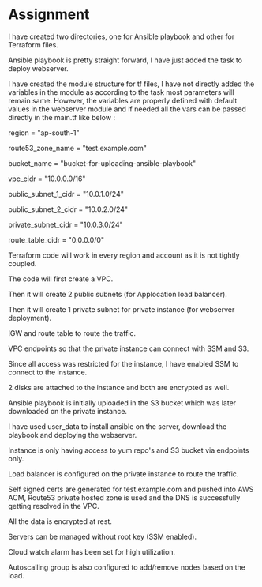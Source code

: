 # Assignment

I have created two directories, one for Ansible playbook and other for Terraform files.

Ansible playbook is pretty straight forward, I have just added the task to deploy webserver.

I have created the module structure for tf files, I have not directly added the variables in the module as according to the task most parameters will remain same. However, the variables are properly defined with default values in the webserver module and if needed all the vars can be passed directly in the main.tf like below :

region = "ap-south-1"

route53_zone_name = "test.example.com"

bucket_name = "bucket-for-uploading-ansible-playbook"

vpc_cidr = "10.0.0.0/16"

public_subnet_1_cidr = "10.0.1.0/24"

public_subnet_2_cidr = "10.0.2.0/24"

private_subnet_cidr = "10.0.3.0/24"

route_table_cidr = "0.0.0.0/0"



Terraform code will work in every region and account as it is not tightly coupled.

The code will first create a VPC.

Then it will create 2 public subnets (for Applocation load balancer).

Then it will create 1 private subnet for private instance (for webserver deployment).

IGW and route table to route the traffic.

VPC endpoints so that the private instance can connect with SSM and S3.

Since all access was restricted for the instance, I have enabled SSM to connect to the instance.

2 disks are attached to the instance and both are encrypted as well.

Ansible playbook is initially uploaded in the S3 bucket which was later downloaded on the private instance.

I have used user_data to install ansible on the server, download the playbook and deploying the webserver.

Instance is only having access to yum repo's and S3 bucket via endpoints only.

Load balancer is configured on the private instance to route the traffic.

Self signed certs are generated for test.example.com and pushed into AWS ACM, Route53 private hosted zone is used and the DNS is successfully getting resolved in the VPC.

All the data is encrypted at rest.

Servers can be managed without root key (SSM enabled).

Cloud watch alarm has been set for high utilization.

Autoscalling group is also configured to add/remove nodes based on the load.

  
